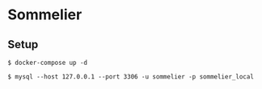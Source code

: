# Sommelier


## Setup


```
$ docker-compose up -d
```



```
$ mysql --host 127.0.0.1 --port 3306 -u sommelier -p sommelier_local
```
